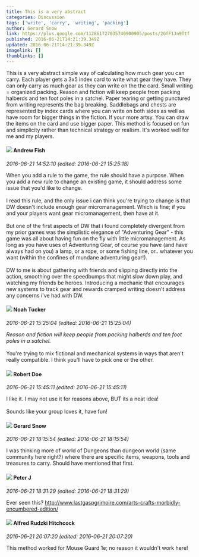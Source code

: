 ```yaml
---
title: This is a very abstract
categories: Discussion
tags: ['write', 'carry', 'writing', 'packing']
author: Gerard Snow
link: https://plus.google.com/112861727035740900905/posts/2GfF1Jn9Ttf
published: 2016-06-21T14:21:39.349Z
updated: 2016-06-21T14:21:39.349Z
imagelink: []
thumblinks: []
---
```


This is a very abstract simple way of calculating how much gear you can carry.  Each player gets a 3x5 index card to write what gear they have.  They can only carry as much gear as they can write on the the card.  Small writing = organized packing.  Reason and fiction will keep people from packing halberds and ten foot poles in a satchel.  Paper tearing or getting punctured from writing represents the bag breaking.  Saddlebags and chests are represented by index cards where you can write on both sides as well as have room for bigger things in the fiction.  If your more artsy.  You can draw the items on the card and use bigger paper.  This method is focused on fun and simplicity rather than technical strategy or realism.  It&#39;s worked well for me and my players.<br />
<div id='comment z12ai5qbln3ryzmsb23fxdjybkyryplsy'>
  <h4><img src='{{site.baseurl}}//images/avatars/109840962456887986459_photo.jpg'> Andrew Fish</h4>
      <p><cite>2016-06-21 14:52:10 (edited: 2016-06-21 15:25:18)</cite></p>
        <p>When you add a rule to the game, the rule should have a purpose.  When you add a new rule to change an existing game, it should address some issue that you&#39;d like to change.<br /><br />I read this rule, and the only issue i can think you&#39;re trying to change is that DW doesn&#39;t include enough gear micromanagement.  Which is fine; if you and your players want gear micromanagement, then have at it.<br /><br />But one of the first aspects of DW that i found completely divergent from my prior games was the simplistic elegance of &quot;Adventuring Gear&quot; - this game was all about having fun on the fly with little micromanagement.  As long as you have uses of Adventuring Gear, of course you have (and have always had on you) a lamp, or a rope, or some fishing line, or.. whatever you want (within the confines of mundane adventuring gear!).<br /><br />DW to me is about gathering with friends and slipping directly into the action, smoothing over the speedbumps that might slow down play, and watching my friends be heroes.  Introducing a mechanic that encourages new systems to track gear and rewards cramped writing doesn&#39;t address any concerns i&#39;ve had with DW.</p>
</div>
        

<div id='comment z12ai5qbln3ryzmsb23fxdjybkyryplsy'>
  <h4><img src='{{site.baseurl}}//images/avatars/107427721230797057337_photo.jpg'> Noah Tucker</h4>
      <p><cite>2016-06-21 15:25:04 (edited: 2016-06-21 15:25:04)</cite></p>
        <p><i>Reason and fiction will keep people from packing halberds and ten foot poles in a satchel.</i><br /><br />You&#39;re trying to mix fictional and mechanical systems in ways that aren&#39;t really compatible. I think you&#39;ll have to pick one or the other.</p>
</div>
        

<div id='comment z12ai5qbln3ryzmsb23fxdjybkyryplsy'>
  <h4><img src='{{site.baseurl}}//images/avatars/105487846931822189120_photo.jpg'> Robert Doe</h4>
      <p><cite>2016-06-21 15:45:11 (edited: 2016-06-21 15:45:11)</cite></p>
        <p>I like it. I may not use it for reasons above, BUT its a neat idea!<br /><br />Sounds like your group loves it, have fun!</p>
</div>
        

<div id='comment z12ai5qbln3ryzmsb23fxdjybkyryplsy'>
  <h4><img src='{{site.baseurl}}//images/avatars/112861727035740900905_photo.jpg'> Gerard Snow</h4>
      <p><cite>2016-06-21 18:15:54 (edited: 2016-06-21 18:15:54)</cite></p>
        <p>I was thinking more of world of Dungeons than dungeon world (same community here right?) where there are specific items, weapons, tools and treasures to carry.  Should have mentioned that first.</p>
</div>
        

<div id='comment z12ai5qbln3ryzmsb23fxdjybkyryplsy'>
  <h4><img src='{{site.baseurl}}//images/avatars/113692337653837882568_photo.jpg'> Peter J</h4>
      <p><cite>2016-06-21 18:31:29 (edited: 2016-06-21 18:31:29)</cite></p>
        <p>Ever seen this? <a href="http://www.lastgaspgrimoire.com/arts-crafts-morbidly-encumbered-edition/" class="ot-anchor">http://www.lastgaspgrimoire.com/arts-crafts-morbidly-encumbered-edition/</a></p>
</div>
        

<div id='comment z12ai5qbln3ryzmsb23fxdjybkyryplsy'>
  <h4><img src='{{site.baseurl}}//images/avatars/100812462809734403456_photo.jpg'> Alfred Rudzki Hitchcock</h4>
      <p><cite>2016-06-21 20:07:20 (edited: 2016-06-21 20:07:20)</cite></p>
        <p>This method worked for Mouse Guard 1e; no reason it wouldn&#39;t work here!</p>
</div>
        